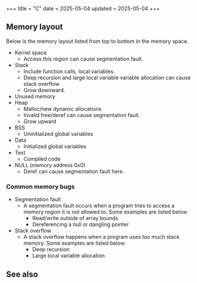 +++
title = "C"
date = 2025-05-04
updated = 2025-05-04
+++

## Memory layout

Below is the memory layout listed from top to bottom in the memory space.

-   Kernel space
    -   Access this region can cause segmentation fault.
-   Stack
    -   Include function calls, local variables.
    -   Deep recursion and large local variable variable allocation can cause stack overflow.
    -   Grow downward.
-   Unused memory
-   Heap
    -   Malloc/new dynamic allocations
    -   Invalid free/deref can cause segmentation fault.
    -   Grow upward
-   BSS
    -   Uninitialized global variables
-   Data
    -   Initialized global variables
-   Text
    -   Compiled code
-   NULL (memory address 0x0)
    - Deref can cause segmentation fault here.

### Common memory bugs

- Segmentation fault
    - A segmentation fault occurs when a program tries to access a memory region it is not allowed to. Some examples are listed below.
        -   Read/write outside of array bounds
        -   Dereferencing a null or dangling pointer
- Stack overflow
    - A stack overflow happens when a program uses too much stack memory. Some examples are listed below.
        -   Deep recursion
        -   Large local variable allocation

## See also
